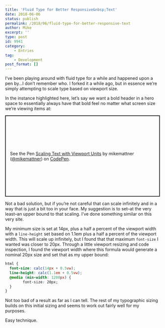 ```yaml
---
title: 'Fluid Type for Better Responsive&nbsp;Text'
date: 2018-06-06
status: publish
permalink: /2018/06/fluid-type-for-better-responsive-text
author: Mike
excerpt: ''
type: post
id: 9941
category:
    - Entries
tag:
    - Development
post_format: []
---
```

I’ve been playing around with fluid type for a while and happened upon a pen by…I don’t remember who. I forked it a while ago, but in essence we’re simply attempting to scale type based on viewport size.

In the instance highlighted here, let’s say we want a bold header in a hero space to essentially always have that bold feel no matter what screen size we’re viewing items at:

<p class="codepen" data-height="265" data-theme-id="dark" data-default-tab="css,result" data-user="mikemattner" data-slug-hash="vrKoGO" data-preview="true" style="height: 265px; box-sizing: border-box; display: flex; align-items: center; justify-content: center; border: 2px solid; margin: 1em 0; padding: 1em;" data-pen-title="Scaling Text with Viewport Units">
  <span>See the Pen <a href="https://codepen.io/mikemattner/pen/vrKoGO">
  Scaling Text with Viewport Units</a> by mikemattner (<a href="https://codepen.io/mikemattner">@mikemattner</a>)
  on <a href="https://codepen.io">CodePen</a>.</span>
</p>
<script async src="https://cpwebassets.codepen.io/assets/embed/ei.js"></script>


Not a bad solution, but if you’re not careful that can scale infinitely and in a way that is just a bit too in your face. My suggestion is to set–at the very least–an upper bound to that scaling. I’ve done something similar on this very site.

My minimum size is set at 14px, plus a half a percent of the viewport width with a `line-height` set based on 1.1em plus a half a percent of the viewport width. This will scale up infinitely, but I found that that maximum `font-size` I wanted was closer to 20px. Through a little viewport resizing and code inspection, I found the viewport width where this formula would generate a nominal 20px size and set that as my upper bound:

```css
html {
  font-size: calc(14px + 0.5vw);
  line-height: calc(1.1em + 0.5vw);
  @media (min-width: 1200px) {
        font-size: 20px;
  }
}
```

Not too bad of a result as far as I can tell. The rest of my typographic sizing builds on this initial sizing and seems to work out fairly well for my purposes.

Easy technique.